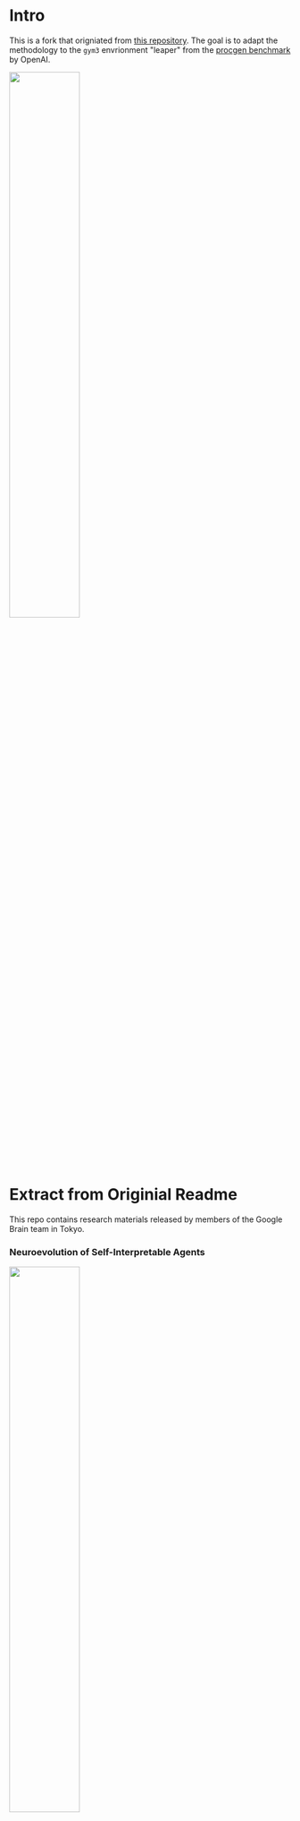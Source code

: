 # Intro

This is a fork that origniated from [this repository](https://github.com/google/brain-tokyo-workshop/tree/simplified_aa). The goal is to adapt the methodology to the `gym3` envrionment "leaper" from the [procgen benchmark](https://github.com/openai/procgen) by OpenAI.

<img width="50%" src="/AttentionAgent-procgen-leaper/AttentionAgent/media/Run5-1350npz-Seed765786.gif"></img>

# Extract from Originial Readme

This repo contains research materials released by members of the Google Brain team in Tokyo.

### Neuroevolution of Self-Interpretable Agents ###

<img width="50%" src="https://storage.googleapis.com/quickdraw-models/sketchRNN/attention/assets/card/attentionagent.gif"></img>

[Code Release](https://github.com/google/brain-tokyo-workshop/tree/master/AttentionAgent)
([Code for CarRacing Variants](https://github.com/google/brain-tokyo-workshop/tree/master/CarRacingExtension))

<img width="50%" src="https://storage.googleapis.com/quickdraw-models/sketchRNN/attention/assets/card/CarRacingExt2SmallSize.gif"></img>


*[Extensions](https://github.com/google/brain-tokyo-workshop/tree/master/CarRacingExtension) to CarRacing-v0 environment released to facilitate future research.*

[Link to Article](https://attentionagent.github.io/) ([pdf version](https://arxiv.org/abs/2003.08165))

## Disclaimer

This is not an official Google product.
